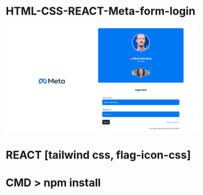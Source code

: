 # HTML-CSS-REACT-Meta-form-login

![This is an image](https://raw.githubusercontent.com/sebb8/HTML-CSS-REACT-Meta-form-login/main/HTML-CSS-REACT-Meta.jpg?token=AIJ2EBF7MWVA2T773WTDKGDBRGOBS)

# REACT [tailwind css, flag-icon-css]
# CMD > npm install
